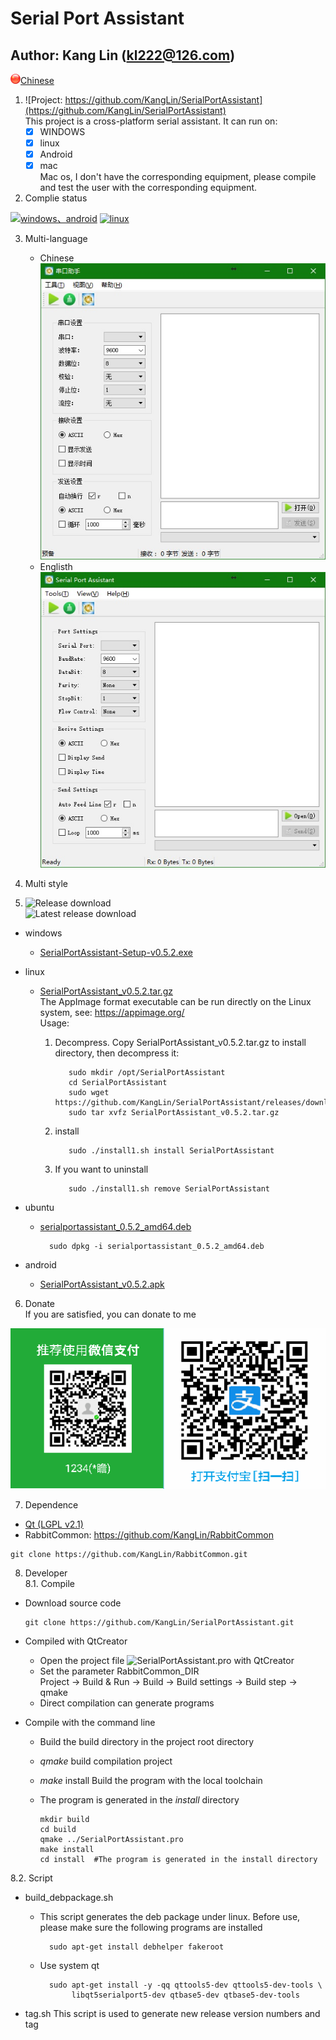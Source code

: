 Serial Port Assistant
=====================

Author: Kang Lin (kl222@126.com)
--------------------------------

[<img src="Resource/png/China.png" alt="Chinese" title="Chinese" width="16" height="16" />Chinese](README_zh_CN.md)

1. ![Project: https://github.com/KangLin/SerialPortAssistant](https://github.com/KangLin/SerialPortAssistant)  
This project is a cross-platform serial assistant. It can run on:
    - [x] WINDOWS
    - [x] linux
    - [x] Android
    - [x] mac  
        Mac os, I don't have the corresponding equipment,
        please compile and test the user with the corresponding equipment.

2. Complie status

[![windows、android](https://ci.appveyor.com/api/projects/status/y77e828ysqc79r9o?svg=true)](https://ci.appveyor.com/project/KangLin/serialportassistant)
[![linux](https://travis-ci.org/KangLin/SerialPortAssistant.svg?branch=master)](https://travis-ci.org/KangLin/SerialPortAssistant)

3. Multi-language
    * Chinese  
    ![Chinese](Docs/ui-zh.jpg)
    * Englisth  
    ![Englisth](Docs/ui-en.jpg)

4. Multi style

5. ![Release download](https://github.com/KangLin/SerialPortAssistant/releases)  
![Latest release download](https://github.com/KangLin/SerialPortAssistant/releases/latest)

- windows
    + [SerialPortAssistant-Setup-v0.5.2.exe](https://github.com/KangLin/SerialPortAssistant/releases/download/v0.5.2/SerialPortAssistant-Setup-v0.5.2.exe)

- linux
    + [SerialPortAssistant_v0.5.2.tar.gz](https://github.com/KangLin/SerialPortAssistant/releases/download/v0.5.2/SerialPortAssistant_v0.5.2.tar.gz)  
        The AppImage format executable can be run directly on the Linux system, see: https://appimage.org/  
        Usage:    
        1. Decompress. Copy SerialPortAssistant_v0.5.2.tar.gz to install directory, then decompress it:
    
                  sudo mkdir /opt/SerialPortAssistant
                  cd SerialPortAssistant
                  sudo wget https://github.com/KangLin/SerialPortAssistant/releases/download/v0.5.2/SerialPortAssistant_v0.5.2.tar.gz
                  sudo tar xvfz SerialPortAssistant_v0.5.2.tar.gz
    
        2. install
    
                  sudo ./install1.sh install SerialPortAssistant
    
        3. If you want to uninstall
    
                  sudo ./install1.sh remove SerialPortAssistant

- ubuntu
    + [serialportassistant_0.5.2_amd64.deb](https://github.com/KangLin/SerialPortAssistant/releases/download/v0.5.2/serialportassistant_0.5.2_amd64.deb)

            sudo dpkg -i serialportassistant_0.5.2_amd64.deb

- android
    + [SerialPortAssistant_v0.5.2.apk](https://github.com/KangLin/SerialPortAssistant/releases/download/v0.5.2/SerialPortAssistant_v0.5.2.apk)
    
6. Donate  
If you are satisfied, you can donate to me  
 
![donation](https://github.com/KangLin/RabbitCommon/raw/master/Src/Resource/image/Contribute.png "donation")

7. Dependence  

  + [Qt (LGPL v2.1)](http://qt.io/)
  + RabbitCommon: https://github.com/KangLin/RabbitCommon
  
  ```
  git clone https://github.com/KangLin/RabbitCommon.git
  ```
  
8. Developer  
8.1. Compile  
  - Download source code

        git clone https://github.com/KangLin/SerialPortAssistant.git

  - Compiled with QtCreator
    * Open the project file ![SerialPortAssistant.pro](SerialPortAssistant.pro) with QtCreator
    * Set the parameter RabbitCommon_DIR  
      Project -> Build & Run -> Build -> Build settings -> Build step -> qmake 
    * Direct compilation can generate programs
  - Compile with the command line
    * Build the build directory in the project root directory
    * *qmake* build compilation project
    * *make* install Build the program with the local toolchain
    * The program is generated in the *install* directory

          mkdir build
          cd build
          qmake ../SerialPortAssistant.pro
          make install
          cd install  #The program is generated in the install directory

8.2. Script  
  - build_debpackage.sh  
    + This script generates the deb package under linux.
      Before use, please make sure the following programs are installed
  
            sudo apt-get install debhelper fakeroot 
      
    + Use system qt
    
            sudo apt-get install -y -qq qttools5-dev qttools5-dev-tools \
                 libqt5serialport5-dev qtbase5-dev qtbase5-dev-tools

  - tag.sh
    This script is used to generate new release version numbers and tag
